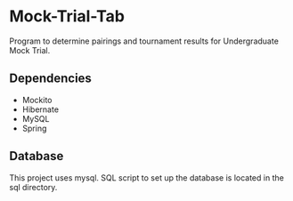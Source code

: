 # Mock-Trial-Tab
Program to determine pairings and tournament results for Undergraduate Mock Trial.

## Dependencies
* Mockito
* Hibernate
* MySQL
* Spring

## Database
This project uses mysql. SQL script to set up the database is located in the sql directory.
